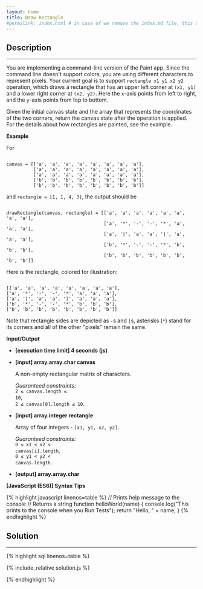 ```yaml
---
layout: home
title: Draw Rectangle
#permalink: index.html # in case of we remove the index.md file, this doc will be the index page
---
```


<div class="row">
<div class="columnStmt" markdown="1">

## Description

---

You are implementing a command-line version of the Paint app. Since the command line doesn't support colors, you are using different characters to represent pixels. Your current goal is to support `rectangle x1 y1 x2 y2` operation, which draws a rectangle that has an upper left corner at `(x1, y1)` and a lower right corner at `(x2, y2)`. Here the `x`-axis points from left to right, and the `y`-axis points from top to bottom.

Given the initial canvas state and the array that represents the coordinates of the two corners, return the canvas state after the operation is applied. For the details about how rectangles are painted, see the example.

**Example**

For

<code type='preformat'>
canvas = [['a', 'a', 'a', 'a', 'a', 'a', 'a', 'a'],
          ['a', 'a', 'a', 'a', 'a', 'a', 'a', 'a'],
          ['a', 'a', 'a', 'a', 'a', 'a', 'a', 'a'],
          ['b', 'b', 'b', 'b', 'b', 'b', 'b', 'b'],
          ['b', 'b', 'b', 'b', 'b', 'b', 'b', 'b']]
</code>

and <code>rectangle = [1, 1, 4, 3]</code>, the output should be

<code type='preformat'>
drawRectangle(canvas, rectangle) = [['a', 'a', 'a', 'a', 'a', 'a', 'a', 'a'],
                  					['a', '*', '-', '-', '*', 'a', 'a', 'a'],
                  					['a', '|', 'a', 'a', '|', 'a', 'a', 'a'],
                  					['b', '*', '-', '-', '*', 'b', 'b', 'b'],
                  					['b', 'b', 'b', 'b', 'b', 'b', 'b', 'b']]
</code>

Here is the rectangle, colored for illustration:

<code type='preformat'>
[['a', 'a', 'a', 'a', 'a', 'a', 'a', 'a'],
['a', '*', '-', '-', '*', 'a', 'a', 'a'],
['a', '|', 'a', 'a', '|', 'a', 'a', 'a'],
['b', '*', '-', '-', '*', 'b', 'b', 'b'],
['b', 'b', 'b', 'b', 'b', 'b', 'b', 'b']]
</code>

Note that rectangle sides are depicted as <code>-</code>s and <code>|</code>s, asterisks (<code>\*</code>) stand for its corners and all of the other "pixels" remain the same.

**Input/Output**

- **[execution time limit] 4 seconds (js)**

- **[input] array.array.char canvas**

  A non-empty rectangular matrix of characters.<br>

  _Guaranteed constraints:_<br>
  <code>2 ≤ canvas.length ≤ 10</code>,<br> <code>2 ≤ canvas[0].length ≤ 10</code>.

- **[input] array.integer rectangle**

  Array of four integers - <code>[x1, y1, x2, y2]</code>.<br>

  _Guaranteed constraints:_<br>
  <code>0 ≤ x1 < x2 < canvas[i].length</code>,<br> <code>0 ≤ y1 < y2 < canvas.length</code>.

* **[output] array.array.char**

**[JavaScript (ES6)] Syntax Tips**

{% highlight javascript linenos=table %}
// Prints help message to the console
// Returns a string
function helloWorld(name) {
console.log("This prints to the console when you Run Tests");
return "Hello, " + name;
}
{% endhighlight %}

</div>
<div class="columnSol" markdown="1">

## Solution

---

{% highlight sql linenos=table %}

{% include_relative solution.js %}

{% endhighlight %}

</div>
</div>
